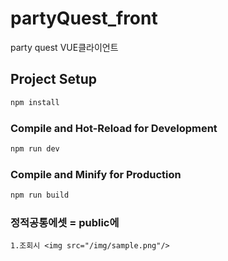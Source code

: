 # partyQuest_front

party quest VUE클라이언트
## Project Setup

```sh
npm install
```

### Compile and Hot-Reload for Development

```sh
npm run dev
```

### Compile and Minify for Production

```sh
npm run build
```

### 정적공통에셋 = public에 
```
1.조회시 <img src="/img/sample.png"/>
```
